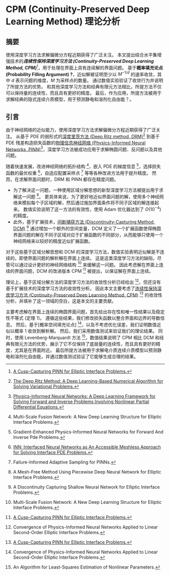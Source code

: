 # CPM (Continuity-Preserved Deep Learning Method) 理论分析

## 摘要

使用深度学习方法求解偏微分方程近期获得了广泛关注。
本文提出结合水平集增强技术的***连续性保持深度学习方法 (Continuity-Preserved Deep Learning Method, CPM)***[^1]，用于处理在界面上具有连续解的界面问题。
基于**概率填充论点 (Probability Filling Argument) ?**，近似解被证明至少以 $M^{-1/d}$ 的速率收敛，其中 $d$ 表示问题的维度，$M$ 为采样点的数量。
通过数值实验验证了收敛行为并说明了所提方法的优势。
和其他深度学习方法和经典有限元方法相比，所提方法不仅可以保持量的连续性，而且具有更好的精度。
最后，作为应用，所提方法被用于求解经典的隐式连续介质模型，用于预测静电和溶剂化自由能？。

## 引言

由于神经网络的近似能力，使用深度学习方法求解偏微分方程近期获得了广泛关注。
从基于 PDE 的弱形式的[深度里茨方法 (Deep Ritz method, DRM)](../Base/2017.09.24_DRM.md)[^2] 到基于 PDE 残差构造损失函数的[物理信息神经网络 (Physics-Informed Neural Networks, PINN)](../Base/2018.06.13_PINN.md)[^3]，深度学习方法被成功应用于求解椭圆问题、反问题以及其他问题。

随着快速发展，改进神经网络的拓扑结构 [^4]，嵌入 PDE 的梯度信息 [^5]，选择损失函数的最优权重 [^6]，自适应配置采样点 [^7] 等等各种改进方法用于提升精度。
然而，在求解界面问题时，DRM 和 PINN 都存在精度问题。

- 为了解决这一问题，一种使用区域分解思想的新型深度学习方法被提出用于求解这一问题 [^8]。
更具体来说，为了更好地近似界面问题的解，使用多个神经网络来模拟每个子区域的解，然后通过施加界面条件将不同子区域的解连接起来。
数值实验说明了这一方法的有效性，使用 Adam 优化器达到了 $O(10^{-4})$ 的精度。
- 此外，基于扩展技术，[间断捕获方法 (Discontinuity-Capturing Method, DCM)]() [^9] 通过增加一个额外的空间变量，DCM 定义了一个扩展函数使得椭圆界面问题的解在不同子区域对应于扩展函数的不同部分，从而能够只使用一个神经网络来以较好的精度近似扩展函数。

对于这些基于区域分解思想和 DCM 的深度学习方法，数值实验表明近似解是不连续的，即使界面问题的解析解在界面上连续。
这是这类深度学习方法的缺陷，尽管可以通过设计更好的神经网络结构 [^4] 来缓解这一问题。
因此考虑解在界面上连续的界面问题，DCM 的改进版本 CPM [^1] 被提出，以保证解在界面上连续。

理论上，基于区域分解方法的深度学习方法的收敛性分析已经给出 [^10]，但还没有基于扩展技术的深度学习方法的收敛性分析。
因此本文主要考虑了[连续性保持深度学习方法 (Continuity-Preserved Deep Learning Method, CPM)]() [^1] 的收敛性分析，并填补了这一领域的空白，这是本文的主要贡献。

主要考虑解在界面上连续的椭圆界面问题，首先给出存在性和唯一性结果以及稳定性不等式 (定理 1)。
遵循这些结果，我们修改损失函数以整合界面和边界的导数信息。
然后，基于[概率空间填充论点] [^10]，以及不考虑优化误差，我们证明数值近似以概率 1 收敛到解析解。
然后，我们采用数值测试来验证我们的理论结果。
同时，使用 Levenberg-Marquardt 方法 [^11]，数值结果说明了 CPM 相比 DCM 和经典有限元方法的优势，展示了它不仅保持了底层量的连续性，而且具有更好的精度，尤其是在界面附近。
最后所提方法被用于求解电介质连续介质模型以预测静电和溶剂化自由能，并通过数值测试验证了它能够生成合理的结果。

[^1]: [A Cusp-Capturing PINN for Elliptic Interface Problems.](2022.10.15_Cusp-Capturing_PINN.md)
[^2]: [The Deep Ritz Method: A Deep Learning-Based Numerical Algorithm for Solving Variational Problems.](../Base/2017.09.24_DRM.md)
[^3]: [Physics-Informed Neural Networks: A Deep Learning Framework for Solving Forward and Inverse Problems Involving Nonlinear Partial Differential Equations.](../Base/2018.06.13_PINN.md)
[^4]: Multi-Scale Fusion Network: A New Deep Learning Structure for Elliptic Interface Problems.
[^5]: Gradient-Enhanced Physics-Informed Neural Networks for Forward And Inverse Pde Problems.
[^6]: [INN: Interfaced Neural Networks as An Accessible Meshless Approach for Solving Interface PDE Problems.](2021.01.18_INN.md)
[^7]: Failure-Informed Adaptive Sampling for PINNs.
[^8]: A Mesh-Free Method Using Piecewise Deep Neural Network for Elliptic Interface Problems.
[^9]: A Discontinuity Capturing Shallow Neural Network for Elliptic Interface Problems.
[^10]: Convergence of Physics-Informed Neural Networks Applied to Linear Second-Order Elliptic Interface Problems.
[^11]: An Algorithm for Least-Squares Estimation of Nonlinear Parameters.